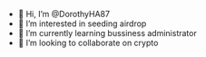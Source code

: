 - 👋 Hi, I’m @DorothyHA87
- 👀 I’m interested in seeding airdrop
- 🌱 I’m currently learning bussiness administrator
- 💞️ I’m looking to collaborate on crypto

<!---
DorothyHA87/DorothyHA87 is a ✨ special ✨ repository because its `README.md` (this file) appears on your GitHub profile.
You can click the Preview link to take a look at your changes.
--->
